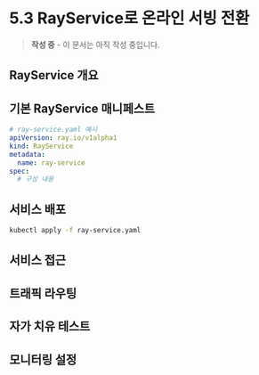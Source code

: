 # 5.3 RayService로 온라인 서빙 전환

> **작성 중** - 이 문서는 아직 작성 중입니다.

## RayService 개요

## 기본 RayService 매니페스트

```yaml
# ray-service.yaml 예시
apiVersion: ray.io/v1alpha1
kind: RayService
metadata:
  name: ray-service
spec:
  # 구성 내용
```

## 서비스 배포

```bash
kubectl apply -f ray-service.yaml
```

## 서비스 접근

## 트래픽 라우팅

## 자가 치유 테스트

## 모니터링 설정
